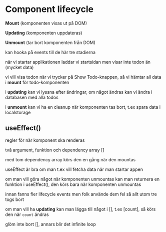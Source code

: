 # Component lifecycle

**Mount** (komponenten visas ut på DOM)

**Updating** (komponenten uppdateras)

**Unmount** (tar bort komponenten från DOM)

kan hooka på events till de här tre stadierna

när vi startar applikationen laddar vi startsidan men visar inte todon än (mycket data)

vi vill visa todon när vi trycker på Show Todo-knappen, så vi hämtar all data i **mount** för todo-komponenten

i **updating** kan vi lyssna efter ändringar, om något ändras kan vi ändra i databasen med alla todos

i **unmount** kan vi ha en cleanup när komponenten tas bort, t.ex spara data i localstorage

## useEffect()

regler för när komponent ska renderas

två argument, funktion och dependency array []

med tom dependency array körs den en gång när den mountas

useEffect är bra om man t.ex vill fetcha data när man startar appen

om man vill göra något när komponenten unmountas kan man returnera en funktion i useEffect(), den körs bara när komponenten unmountas

innan fanns fler lifecycle events men folk använde dem fel så allt utom tre togs bort

om man vill ha **updating** kan man lägga till något i [], t.ex [count], så körs den när `count` ändras

glöm inte bort [], annars blir det infinite loop

